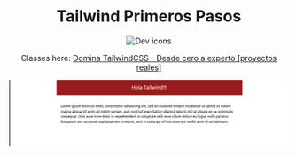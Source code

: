 <h1 align="center">Tailwind Primeros Pasos</h1>

<p align="center">
  <img src="https://skillicons.dev/icons?i=tailwind" alt="Dev icons" />
</p>

<p align="center">
  Classes here:
  <a href="https://www.udemy.com/course/curso-tailwind//">
    Domina TailwindCSS - Desde cero a experto [proyectos reales]
  </a>
</p>

<p align="center">
  <img src="1.png" alt="Webpage" />
</p>
